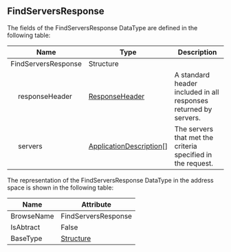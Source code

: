 <!-- datatype -->
## FindServersResponse
<!-- end of description -->
The fields of the FindServersResponse DataType are defined in the following table:  

|Name|Type|Description|
|---|---|---|
|FindServersResponse|Structure||
|&nbsp;&nbsp;&nbsp;&nbsp;responseHeader|[ResponseHeader](../../../Part4/Services/ResponseHeader/readme.md)|A standard header included in all responses returned by servers.|
|&nbsp;&nbsp;&nbsp;&nbsp;servers|[ApplicationDescription](../../../Part4/DataTypes/ApplicationDescription/readme.md)[]|The servers that met the criteria specified in the request.|

The representation of the FindServersResponse DataType in the address space is shown in the following table:  

|Name|Attribute|
|---|---|
|BrowseName|FindServersResponse|
|IsAbtract|False|
|BaseType|[Structure](../../../Part3/DataTypes/Structure/readme.md)|

